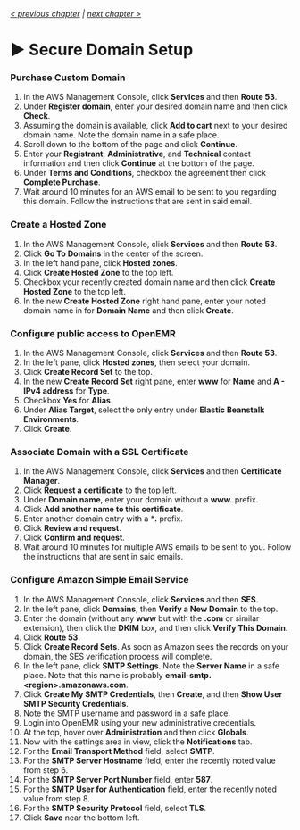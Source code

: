 _[< previous chapter](02-Application-Servers.md) | [next chapter >](04-VPN-Access.md)_

# ▶ Secure Domain Setup

### Purchase Custom Domain

1. In the AWS Management Console, click **Services** and then **Route 53**.
2. Under **Register domain**, enter your desired domain name and then click **Check**.
3. Assuming the domain is available, click **Add to cart** next to your desired domain name. Note the domain name in a safe place.
4. Scroll down to the bottom of the page and click **Continue**.
5. Enter your **Registrant**, **Administrative**, and **Technical** contact information and then click **Continue** at the bottom of the page.
6. Under **Terms and Conditions**, checkbox the agreement then click **Complete Purchase**.
7. Wait around 10 minutes for an AWS email to be sent to you regarding this domain. Follow the instructions that are sent in said email.

### Create a Hosted Zone

1. In the AWS Management Console, click **Services** and then **Route 53**.
2. Click **Go To Domains** in the center of the screen.
3. In the left hand pane, click **Hosted zones**.
4. Click **Create Hosted Zone** to the top left.
5. Checkbox your recently created domain name and then click **Create Hosted Zone** to the top left.
6. In the new **Create Hosted Zone** right hand pane, enter your noted domain name in for **Domain Name** and then click **Create**.

### Configure public access to OpenEMR

1. In the AWS Management Console, click **Services** and then **Route 53**.
2. In the left pane, click **Hosted zones**, then select your domain.
3. Click **Create Record Set** to the top.
4. In the new **Create Record Set** right pane, enter **www** for **Name** and **A - IPv4 address** for **Type**.
5. Checkbox **Yes** for **Alias**.
6. Under **Alias Target**, select the only entry under **Elastic Beanstalk Environments**.
7. Click **Create**.

### Associate Domain with a SSL Certificate

1. In the AWS Management Console, click **Services** and then **Certificate Manager**.
2. Click **Request a certificate** to the top left.
3. Under **Domain name**, enter your domain without a **www.** prefix.
4. Click **Add another name to this certificate**.
5. Enter another domain entry with a ***.** prefix.
6. Click **Review and request**.
7. Click **Confirm and request**.
8. Wait around 10 minutes for multiple AWS emails to be sent to you. Follow the instructions that are sent in said emails.

### Configure Amazon Simple Email Service

1. In the AWS Management Console, click **Services** and then **SES**.
2. In the left pane, click **Domains**, then **Verify a New Domain** to the top.
3. Enter the domain (without any **www** but with the **.com** or similar extension), then click the **DKIM** box, and then click **Verify This Domain**.
4. Click **Route 53**.
5. Click **Create Record Sets**. As soon as Amazon sees the records on your domain, the SES verification process will complete.
6. In the left pane, click **SMTP Settings**. Note the **Server Name** in a safe place. Note that this name is probably **email-smtp.&lt;region&gt;.amazonaws.com**.
7. Click **Create My SMTP Credentials**, then **Create**, and then **Show User SMTP Security Credentials**.
8. Note the SMTP username and password in a safe place.
9. Login into OpenEMR using your new administrative credentials.
10. At the top, hover over **Administration** and then click **Globals**.
11. Now with the settings area in view, click the **Notifications** tab.
12. For the **Email Transport Method** field, select **SMTP**.
13. For the **SMTP Server Hostname** field, enter the recently noted value from step 6.
14. For the **SMTP Server Port Number** field, enter **587**.
15. For the **SMTP User for Authentication** field, enter the recently noted value from step 8.
16. For the **SMTP Security Protocol** field, select **TLS**.
17. Click **Save** near the bottom left.
